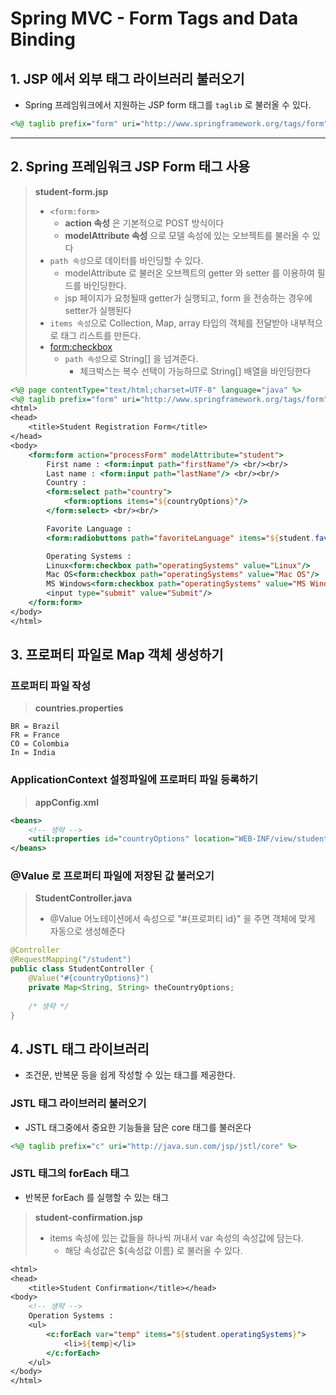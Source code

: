 # Spring MVC - Form Tags and Data Binding
## 1. JSP 에서 외부 태그 라이브러리 불러오기
* Spring 프레임워크에서 지원하는 JSP form 태그를 `taglib` 로 불러올 수 있다.
``` jsp
<%@ taglib prefix="form" uri="http://www.springframework.org/tags/form" %>
```

------------------------------------------------------------------

## 2. Spring 프레임워크 JSP Form 태그 사용
> **student-form.jsp**
> * `<form:form>`
>   * **action 속성** 은 기본적으로 POST 방식이다
>   * **modelAttribute 속성** 으로 모델 속성에 있는 오브젝트를 불러올 수 있다
> * `path 속성`으로 데이터를 바인딩할 수 있다.
>   * modelAttribute 로 불러온 오브젝트의 getter 와 setter 를 이용하여 필드를 바인딩한다.
>   * jsp 페이지가 요청될때 getter가 실행되고, form 을 전송하는 경우에 setter가 실행된다
> * `items 속성`으로 Collection, Map, array 타입의 객체를 전달받아 내부적으로 태그 리스트를 만든다.
> * <form:checkbox>
>   * `path 속성`으로 String[] 을 넘겨준다.
>       * 체크박스는 복수 선택이 가능하므로 String[] 배열을 바인딩한다
```jsp
<%@ page contentType="text/html;charset=UTF-8" language="java" %>
<%@ taglib prefix="form" uri="http://www.springframework.org/tags/form" %>
<html>
<head>
    <title>Student Registration Form</title>
</head>
<body>
    <form:form action="processForm" modelAttribute="student">
        First name : <form:input path="firstName"/> <br/><br/>
        Last name : <form:input path="lastName"/> <br/><br/>
        Country :
        <form:select path="country">
            <form:options items="${countryOptions}"/>
        </form:select> <br/><br/>

        Favorite Language :
        <form:radiobuttons path="favoriteLanguage" items="${student.favoriteLanguageOptions}" delimiter=" "/> <br/><br/>

        Operating Systems :
        Linux<form:checkbox path="operatingSystems" value="Linux"/>
        Mac OS<form:checkbox path="operatingSystems" value="Mac OS"/>
        MS Windows<form:checkbox path="operatingSystems" value="MS Windows"/> <br/><br/>
        <input type="submit" value="Submit"/>
    </form:form>
</body>
</html>
```

## 3. 프로퍼티 파일로 Map 객체 생성하기
### 프로퍼티 파일 작성
> **countries.properties**
```properties
BR = Brazil
FR = France
CO = Colombia
In = India
```

### ApplicationContext 설정파일에 프로퍼티 파일 등록하기
> **appConfig.xml**
```xml
<beans>
    <!-- 생략 -->
    <util:properties id="countryOptions" location="WEB-INF/view/student/countries.properties"/>
</beans>
```

### @Value 로 프로퍼티 파일에 저장된 값 불러오기
> **StudentController.java**
> * @Value 어노테이션에서 속성으로 "#{프로퍼티 id}" 을 주면 객체에 맞게 자동으로 생성해준다
``` java
@Controller
@RequestMapping("/student")
public class StudentController {
    @Value("#{countryOptions}")
    private Map<String, String> theCountryOptions;
    
    /* 생략 */
}
```

## 4. JSTL 태그 라이브러리
* 조건문, 반복문 등을 쉽게 작성할 수 있는 태그를 제공한다.
### JSTL 태그 라이브러리 불러오기
* JSTL 태그중에서 중요한 기능들을 담은 core 태그를 불러온다
```jsp
<%@ taglib prefix="c" uri="http://java.sun.com/jsp/jstl/core" %>
```

### JSTL 태그의 forEach 태그
* 반복문 forEach 를 실행할 수 있는 태그
> **student-confirmation.jsp**
> * items 속성에 있는 값들을 하나씩 꺼내서 var 속성의 속성값에 담는다.
>   * 해당 속성값은 ${속성값 이름} 로 불러올 수 있다.
```jsp
<html>
<head>
    <title>Student Confirmation</title></head>
<body>
    <!-- 생략 -->
    Operation Systems :
    <ul>
        <c:forEach var="temp" items="${student.operatingSystems}">
            <li>${temp}</li>
        </c:forEach>
    </ul>
</body>
</html>
```
